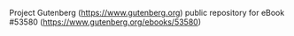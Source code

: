 Project Gutenberg (https://www.gutenberg.org) public repository for
eBook #53580 (https://www.gutenberg.org/ebooks/53580)
